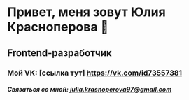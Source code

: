 # Привет, меня зовут Юлия Красноперова 👋
## Frontend-разработчик
### Мой VK: [ссылка тут] https://vk.com/id73557381
##### Связаться со мной: julia.krasnoperova97@gmail.com
